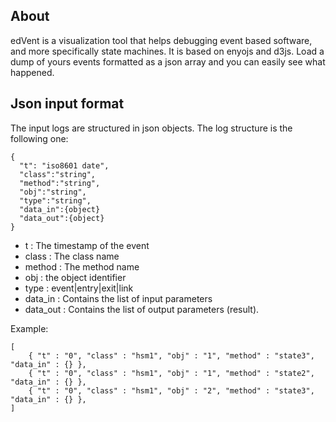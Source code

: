 ## About

edVent is a visualization tool that helps debugging event based software, and
more specifically state machines. It is based on enyojs and d3js. Load a dump of
yours events formatted as a json array and you can easily see what happened.


## Json input format

The input logs are structured in json objects. The log structure is the
following one:

    {
      "t": "iso8601 date",
      "class":"string",
      "method":"string",
      "obj":"string",
      "type":"string",
      "data_in":{object}
      "data_out":{object}
    }

- t : The timestamp of the event
- class : The class name
- method : The method name
- obj : the object identifier
- type : event|entry|exit|link
- data_in : Contains the list of input parameters
- data_out : Contains the list of output parameters (result).

Example:

    [
        { "t" : "0", "class" : "hsm1", "obj" : "1", "method" : "state3", "data_in" : {} },
        { "t" : "0", "class" : "hsm1", "obj" : "1", "method" : "state2", "data_in" : {} },
        { "t" : "0", "class" : "hsm1", "obj" : "2", "method" : "state3", "data_in" : {} },
    ]
